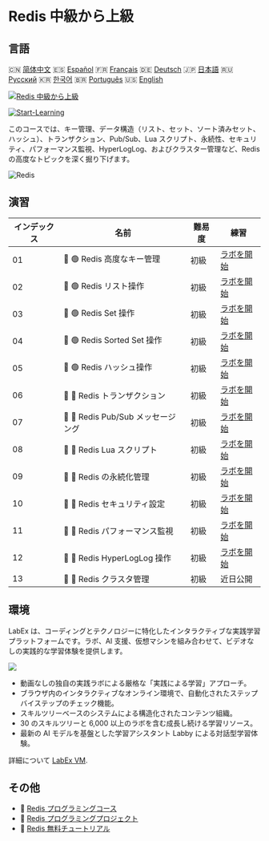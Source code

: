 # Redis 中級から上級

## 言語

🇨🇳 [简体中文](README_zh.md) 🇪🇸 [Español](README_es.md) 🇫🇷 [Français](README_fr.md) 🇩🇪 [Deutsch](README_de.md) 🇯🇵 [日本語](README_ja.md) 🇷🇺 [Русский](README_ru.md) 🇰🇷 [한국어](README_ko.md) 🇧🇷 [Português](README_pt.md) 🇺🇸 [English](README.md) 

[![Redis 中級から上級](https://cover-creator.labex.io/redis-intermediate-to-advanced.png?lang=ja)](https://labex.io/ja/courses/redis-intermediate-to-advanced)

[![Start-Learning](https://img.shields.io/badge/Start-Learning-whitesmoke?style=for-the-badge)](https://labex.io/ja/courses/redis-intermediate-to-advanced)

このコースでは、キー管理、データ構造（リスト、セット、ソート済みセット、ハッシュ）、トランザクション、Pub/Sub、Lua スクリプト、永続性、セキュリティ、パフォーマンス監視、HyperLogLog、およびクラスター管理など、Redis の高度なトピックを深く掘り下げます。

![Redis](https://img.shields.io/badge/Redis-whitesmoke?style=for-the-badge&logo=redis)


## 演習

|   インデックス | 名前                               | 難易度   | 練習                                                                                                              |
|----------------|------------------------------------|----------|-------------------------------------------------------------------------------------------------------------------|
|             01 | 📖 🟢 Redis 高度なキー管理         | 初級     | <a target='_blank' href='https://labex.io/ja/tutorials/redis-redis-advanced-key-management-552094'>ラボを開始</a> |
|             02 | 📖 🟢 Redis リスト操作             | 初級     | <a target='_blank' href='https://labex.io/ja/tutorials/redis-redis-list-operations-552098'>ラボを開始</a>         |
|             03 | 📖 🟢 Redis Set 操作               | 初級     | <a target='_blank' href='https://labex.io/ja/tutorials/redis-redis-set-operations-552104'>ラボを開始</a>          |
|             04 | 📖 🟢 Redis Sorted Set 操作        | 初級     | <a target='_blank' href='https://labex.io/ja/tutorials/redis-redis-sorted-set-operations-552105'>ラボを開始</a>   |
|             05 | 📖 🟢 Redis ハッシュ操作           | 初級     | <a target='_blank' href='https://labex.io/ja/tutorials/redis-redis-hash-operations-552096'>ラボを開始</a>         |
|             06 | 📖 🔵 Redis トランザクション       | 初級     | <a target='_blank' href='https://labex.io/ja/tutorials/redis-redis-transactions-552106'>ラボを開始</a>            |
|             07 | 📖 🔵 Redis Pub/Sub メッセージング | 初級     | <a target='_blank' href='https://labex.io/ja/tutorials/redis-redis-pub-sub-messaging-552102'>ラボを開始</a>       |
|             08 | 📖 🔵 Redis Lua スクリプト         | 初級     | <a target='_blank' href='https://labex.io/ja/tutorials/redis-redis-lua-scripting-552099'>ラボを開始</a>           |
|             09 | 📖 🔵 Redis の永続化管理           | 初級     | <a target='_blank' href='https://labex.io/ja/tutorials/redis-redis-persistence-management-552101'>ラボを開始</a>  |
|             10 | 📖 🔵 Redis セキュリティ設定       | 初級     | <a target='_blank' href='https://labex.io/ja/tutorials/redis-redis-security-settings-552103'>ラボを開始</a>       |
|             11 | 📖 🔵 Redis パフォーマンス監視     | 初級     | <a target='_blank' href='https://labex.io/ja/tutorials/redis-redis-performance-monitoring-552100'>ラボを開始</a>  |
|             12 | 📖 🔵 Redis HyperLogLog 操作       | 初級     | <a target='_blank' href='https://labex.io/ja/tutorials/redis-redis-hyperloglog-operations-552097'>ラボを開始</a>  |
|             13 | 📖 🔵 Redis クラスタ管理           | 初級     | 近日公開                                                                                                          |

## 環境

LabEx は、コーディングとテクノロジーに特化したインタラクティブな実践学習プラットフォームです。ラボ、AI 支援、仮想マシンを組み合わせて、ビデオなしの実践的な学習体験を提供します。

![](https://tutorial-screenshot.getvm.io/images/vm-1725247253.png)

- 動画なしの独自の実践ラボによる厳格な「実践による学習」アプローチ。
- ブラウザ内のインタラクティブなオンライン環境で、自動化されたステップバイステップのチェック機能。
- スキルツリーベースのシステムによる構造化されたコンテンツ組織。
- 30 のスキルツリーと 6,000 以上のラボを含む成長し続ける学習リソース。
- 最新の AI モデルを基盤とした学習アシスタント Labby による対話型学習体験。

詳細について [LabEx VM](https://support.labex.io/using-labex/virtual-machine).

## その他

- 🔗 [Redis プログラミングコース](https://github.com/labex-labs/awesome-programming-courses)
- 🔗 [Redis プログラミングプロジェクト](https://github.com/labex-labs/awesome-programming-projects)
- 🔗 [Redis 無料チュートリアル](https://github.com/labex-labs/redis-free-tutorials)


